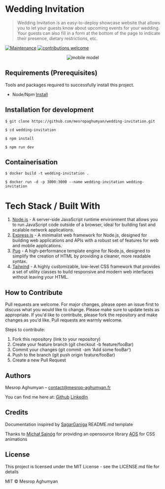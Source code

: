 # Wedding Invitation
> Wedding Invitation is an easy-to-deploy showcase website that allows you to let your guests know about upcoming events for your wedding. Your guests can also fill in a form at the bottom of the page to indicate their presence, dietary restrictions, etc.

[![Maintenance](https://img.shields.io/badge/Maintained%3F-yes-green.svg)](https://GitHub.com/Naereen/StrapDown.js/graphs/commit-activity)
[![contributions welcome](https://img.shields.io/badge/contributions-welcome-brightgreen.svg?style=flat)](https://github.com/dwyl/esta/issues)

<p align="center">
<img src="https://i.postimg.cc/d0mSrwfW/c642e164748-1.png" alt="mobile model" title="mobile model">
</p>

## Requirements  (Prerequisites)
Tools and packages required to successfully install this project.

* Node/Npm [Install](https://lesbricodeurs.fr/articles/Comment-installer-npm-proprement/)

## Installation for development

`
$ git clone https://github.com/mesropaghumyan/wedding-invitation.git
`

`
$ cd wedding-invitation
`

`
$ npm install
`

`
$ npm run dev
`



## Containerisation

`
$ docker build -t wedding-invitation .
`

`
$ docker run -d -p 3000:3000 --name wedding-invitation wedding-invitation
`

# Tech Stack / Built With

1. [Node.js](https://nodejs.org/) - A server-side JavaScript runtime environment that allows you to run JavaScript code outside of a browser, ideal for building fast and scalable network applications.
2. [Express.js](https://expressjs.com/)  - A minimalist web framework for Node.js, designed for building web applications and APIs with a robust set of features for web and mobile applications.
3. [Pug](https://pugjs.org/) - A high-performance template engine for Node.js, designed to simplify the creation of HTML by providing a cleaner, more readable syntax.
4. [Tailwind](https://tailwindcss.com/) - A highly customizable, low-level CSS framework that provides a set of utility classes to build responsive and modern web interfaces without leaving your HTML.

## How to Contribute

Pull requests are welcome. For major changes, please open an issue first to discuss what you would like to change. Please make sure to update tests as appropriate. If you'd like to contribute, please fork the repository and make changes as you'd like. Pull requests are warmly welcome.

Steps to contribute:
1. Fork this repository (link to your repository)
2. Create your feature branch (git checkout -b feature/fooBar)
3. Commit your changes (git commit -am 'Add some fooBar')
4. Push to the branch (git push origin feature/fooBar)
5. Create a new Pull Request

## Authors

Mesrop Aghumyan  – contact@mesrop-aghumyan.fr

You can find me here at:
[Github](https://github.com/mesropaghumyan)
[LinkedIn](https://www.linkedin.com/in/mesropaghumyan/)

## Credits

Documentation inspired by [SagarGaniga](https://github.com/SagarGaniga/How-to-Create-A-Stunning-README.md?tab=readme-ov-file) README.md template

Thanks to [Michał Sajnóg](https://github.com/michalsnik) for providing an opensource library [AOS](https://michalsnik.github.io/aos/) for CSS animations

## License
This project is licensed under the MIT License - see the LICENSE.md file for details

MIT © Mesrop Aghumyan